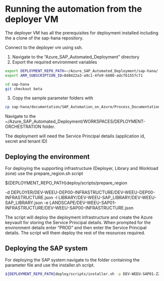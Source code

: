 ﻿# Running the automation from the deployer VM

The deployer VM has all the prerequisites for deployment installed including the a clone of the sap-hana repository.

Connect to the deployer vm using ssh.

1. Navigate to the “Azure_SAP_Automated_Deployment” directory
2. Export the required environment variables

```bash
export DEPLOYMENT_REPO_PATH=~/Azure_SAP_Automated_Deployment/sap-hana/
export ARM_SUBSCRIPTION_ID=8d8422a3-a9c1-4fe9-b880-adcf61557c71

cd sap-hana
git checkout beta
```

3. Copy the sample parameter folders with

```bash
cp sap-hana/documentation/SAP_Automation_on_Azure/Process_Documentation/WORKSPACES WORKSPACES/ -r
```

Navigate to the ~/Azure_SAP_Automated_Deployment/WORKSPACES/DEPLOYMENT-ORCHESTRATION folder.

The deployment will need the Service Principal details (application id, secret and tenant ID)

## **Deploying the environment**

For deploying the supporting infrastructure (Deployer, Library and Workload zone) use the prepare_region.sh script

${DEPLOYMENT_REPO_PATH}deploy/scripts/prepare_region

-d DEPLOYER/DEV-WEEU-DEP00-INFRASTRUCTURE/DEV-WEEU-DEP00-INFRASTRUCTURE.json -l LIBRARY/DEV-WEEU-SAP_LIBRARY/DEV-WEEU-SAP_LIBRARY.json -e LANDSCAPE/DEV-WEEU-SAP01-INFRASTRUCTURE/DEV-WEEU-SAP00-INFRASTRUCTURE.json

The script will deploy the deployment infrastructure and create the Azure keyvault for storing the Service Principal details. When prompted for the environment details enter “PROD” and then enter the Service Principal details. The script will them deploy the rest of the resources required.

## **Deploying the SAP system**

For deploying the SAP system navigate to the folder containing the parameter file and use the installer.sh script.

```bash
${DEPLOYMENT_REPO_PATH}deploy/scripts/installer.sh -p DEV-WEEU-SAP01-ZZZ.json -t sap_system
```

